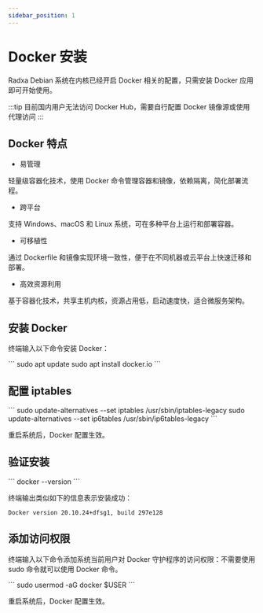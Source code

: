 ```yaml
---
sidebar_position: 1
---
```


# Docker 安装

Radxa Debian 系统在内核已经开启 Docker 相关的配置，只需安装 Docker 应用即可开始使用。

:::tip
目前国内用户无法访问 Docker Hub，需要自行配置 Docker 镜像源或使用代理访问
:::

## Docker 特点

- 易管理

轻量级容器化技术，使用 Docker 命令管理容器和镜像，依赖隔离，简化部署流程。

- 跨平台

支持 Windows、macOS 和 Linux 系统，可在多种平台上运行和部署容器。

- 可移植性

通过 Dockerfile 和镜像实现环境一致性，便于在不同机器或云平台上快速迁移和部署。

- 高效资源利用

基于容器化技术，共享主机内核，资源占用低，启动速度快，适合微服务架构。

## 安装 Docker

终端输入以下命令安装 Docker：

<NewCodeBlock tip="radxa@cubie-a7a$" type="device">
```
sudo apt update
sudo apt install docker.io
```
</NewCodeBlock>

## 配置 iptables

<NewCodeBlock tip="radxa@cubie-a7a$" type="device">
```
sudo update-alternatives --set iptables /usr/sbin/iptables-legacy
sudo update-alternatives --set ip6tables /usr/sbin/ip6tables-legacy
```
</NewCodeBlock>

重启系统后，Docker 配置生效。

## 验证安装

<NewCodeBlock tip="radxa@cubie-a7a$" type="device">
```
docker --version
```
</NewCodeBlock>

终端输出类似如下的信息表示安装成功：

```
Docker version 20.10.24+dfsg1, build 297e128
```

## 添加访问权限

终端输入以下命令添加系统当前用户对 Docker 守护程序的访问权限：不需要使用 sudo 命令就可以使用 Docker 命令。

<NewCodeBlock tip="radxa@cubie-a7a$" type="device">
```
sudo usermod -aG docker $USER
```
</NewCodeBlock>

重启系统后，Docker 配置生效。
